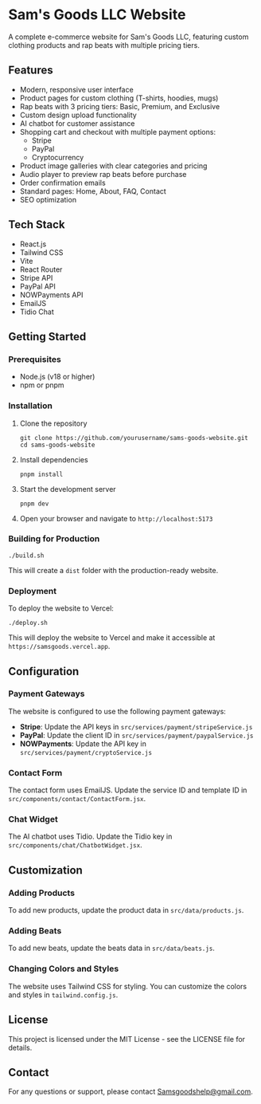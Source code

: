 # Sam's Goods LLC Website

A complete e-commerce website for Sam's Goods LLC, featuring custom clothing products and rap beats with multiple pricing tiers.

## Features

- Modern, responsive user interface
- Product pages for custom clothing (T-shirts, hoodies, mugs)
- Rap beats with 3 pricing tiers: Basic, Premium, and Exclusive
- Custom design upload functionality
- AI chatbot for customer assistance
- Shopping cart and checkout with multiple payment options:
  - Stripe
  - PayPal
  - Cryptocurrency
- Product image galleries with clear categories and pricing
- Audio player to preview rap beats before purchase
- Order confirmation emails
- Standard pages: Home, About, FAQ, Contact
- SEO optimization

## Tech Stack

- React.js
- Tailwind CSS
- Vite
- React Router
- Stripe API
- PayPal API
- NOWPayments API
- EmailJS
- Tidio Chat

## Getting Started

### Prerequisites

- Node.js (v18 or higher)
- npm or pnpm

### Installation

1. Clone the repository
   ```
   git clone https://github.com/yourusername/sams-goods-website.git
   cd sams-goods-website
   ```

2. Install dependencies
   ```
   pnpm install
   ```

3. Start the development server
   ```
   pnpm dev
   ```

4. Open your browser and navigate to `http://localhost:5173`

### Building for Production

```
./build.sh
```

This will create a `dist` folder with the production-ready website.

### Deployment

To deploy the website to Vercel:

```
./deploy.sh
```

This will deploy the website to Vercel and make it accessible at `https://samsgoods.vercel.app`.

## Configuration

### Payment Gateways

The website is configured to use the following payment gateways:

- **Stripe**: Update the API keys in `src/services/payment/stripeService.js`
- **PayPal**: Update the client ID in `src/services/payment/paypalService.js`
- **NOWPayments**: Update the API key in `src/services/payment/cryptoService.js`

### Contact Form

The contact form uses EmailJS. Update the service ID and template ID in `src/components/contact/ContactForm.jsx`.

### Chat Widget

The AI chatbot uses Tidio. Update the Tidio key in `src/components/chat/ChatbotWidget.jsx`.

## Customization

### Adding Products

To add new products, update the product data in `src/data/products.js`.

### Adding Beats

To add new beats, update the beats data in `src/data/beats.js`.

### Changing Colors and Styles

The website uses Tailwind CSS for styling. You can customize the colors and styles in `tailwind.config.js`.

## License

This project is licensed under the MIT License - see the LICENSE file for details.

## Contact

For any questions or support, please contact Samsgoodshelp@gmail.com.


